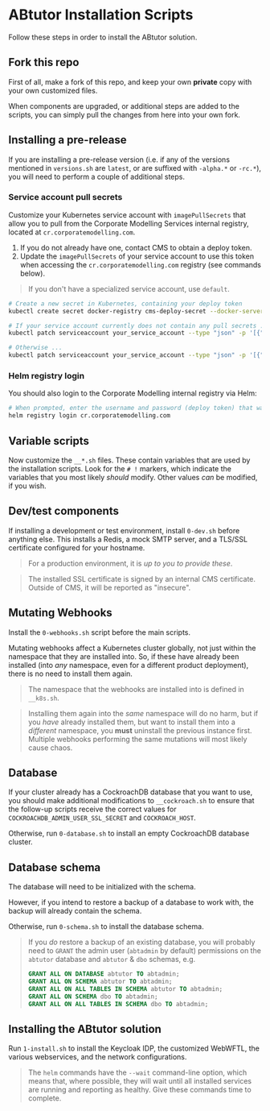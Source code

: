 # ABtutor Installation Scripts

Follow these steps in order to install the ABtutor solution.

## Fork this repo

First of all, make a fork of this repo, and keep your own **private** copy with your own customized files.

When components are upgraded, or additional steps are added to the scripts, you can simply pull the changes from here into your own fork.

## Installing a pre-release

If you are installing a pre-release version (i.e. if any of the versions mentioned in `versions.sh` are `latest`, or are suffixed with `-alpha.*` or `-rc.*`), you will need to perform a couple of additional steps.

### Service account pull secrets

Customize your Kubernetes service account with `imagePullSecrets` that allow you to pull from the Corporate Modelling Services internal registry, located at `cr.corporatemodelling.com`.

1. If you do not already have one, contact CMS to obtain a deploy token.
2. Update the `imagePullSecrets` of your service account to use this token when accessing the `cr.corporatemodelling.com` registry (see commands below).

> If you don't have a specialized service account, use `default`.

```bash
# Create a new secret in Kubernetes, containing your deploy token
kubectl create secret docker-registry cms-deploy-secret --docker-server=cr.corporatemodelling.com --docker-username=username --docker-password=your_deploy_token

# If your service account currently does not contain any pull secrets ...
kubectl patch serviceaccount your_service_account --type "json" -p '[{"op": "add", "path": "/imagePullSecrets","value": [{"name": "cms-deploy-secret"}]}]'

# Otherwise ...
kubectl patch serviceaccount your_service_account --type "json" -p '[{"op": "add", "path": "/imagePullSecrets/-","value": {"name": "cms-deploy-secret"}}]'
```

### Helm registry login

You should also login to the Corporate Modelling internal registry via Helm:

```bash
# When prompted, enter the username and password (deploy token) that was provided to you.
helm registry login cr.corporatemodelling.com
```

## Variable scripts

Now customize the `__*.sh` files. These contain variables that are used by the installation scripts. Look for the `# !` markers, which indicate the variables that you most likely _should_ modify. Other values _can_ be modified, if you wish.

## Dev/test components

If installing a development or test environment, install `0-dev.sh` before anything else. This installs a Redis, a mock SMTP server, and a TLS/SSL certificate configured for your hostname.

> For a production environment, it is _up to you to provide these_.

> The installed SSL certificate is signed by an internal CMS certificate. Outside of CMS, it will be reported as "insecure".

## Mutating Webhooks

Install the `0-webhooks.sh` script before the main scripts.

Mutating webhooks affect a Kubernetes cluster globally, not just within the namespace that they are installed into. So, if these have already been installed (into _any_ namespace, even for a different product deployment), there is no need to install them again.

> The namespace that the webhooks are installed into is defined in `__k8s.sh`.

> Installing them again into the _same_ namespace will do no harm, but if you _have_ already installed them, but want to install them into a _different_ namespace, you **must** uninstall the previous instance first. Multiple webhooks performing the same mutations will most likely cause chaos.

## Database

If your cluster already has a CockroachDB database that you want to use, you should make additional modifications to `__cockroach.sh` to ensure that the follow-up scripts receive the correct values for `COCKROACHDB_ADMIN_USER_SSL_SECRET` and `COCKROACH_HOST`.

Otherwise, run `0-database.sh` to install an empty CockroachDB database cluster.

## Database schema

The database will need to be initialized with the schema.

However, if you intend to restore a backup of a database to work with, the backup will already contain the schema.

Otherwise, run `0-schema.sh` to install the database schema.

> If you _do_ restore a backup of an existing database, you will probably need to `GRANT` the admin user (`abtadmin` by default)
> permissions on the `abtutor` database and `abtutor` & `dbo` schemas, e.g.
> ```sql
> GRANT ALL ON DATABASE abtutor TO abtadmin;
> GRANT ALL ON SCHEMA abtutor TO abtadmin;
> GRANT ALL ON ALL TABLES IN SCHEMA abtutor TO abtadmin;
> GRANT ALL ON SCHEMA dbo TO abtadmin;
> GRANT ALL ON ALL TABLES IN SCHEMA dbo TO abtadmin;
> ```

## Installing the ABtutor solution

Run `1-install.sh` to install the Keycloak IDP, the customized WebWFTL, the various webservices, and the network configurations.

> The `helm` commands have the `--wait` command-line option, which means that, where possible, they will wait until all installed services are running and reporting as healthy. Give these commands time to complete.
